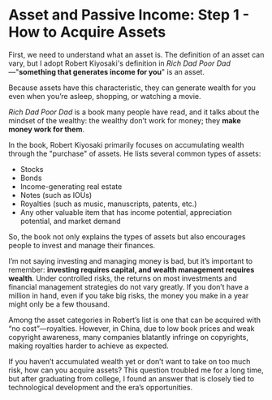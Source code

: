 # Asset and Passive Income: Step 1 - How to Acquire Assets

First, we need to understand what an asset is. The definition of an asset can vary, but I adopt Robert Kiyosaki's definition in *Rich Dad Poor Dad*—"**something that generates income for you**" is an asset.

Because assets have this characteristic, they can generate wealth for you even when you’re asleep, shopping, or watching a movie.

*Rich Dad Poor Dad* is a book many people have read, and it talks about the mindset of the wealthy: the wealthy don’t work for money; they **make money work for them**.

In the book, Robert Kiyosaki primarily focuses on accumulating wealth through the "purchase" of assets. He lists several common types of assets:

- Stocks
- Bonds
- Income-generating real estate
- Notes (such as IOUs)
- Royalties (such as music, manuscripts, patents, etc.)
- Any other valuable item that has income potential, appreciation potential, and market demand

So, the book not only explains the types of assets but also encourages people to invest and manage their finances.

I’m not saying investing and managing money is bad, but it’s important to remember: **investing requires capital, and wealth management requires wealth**. Under controlled risks, the returns on most investments and financial management strategies do not vary greatly. If you don’t have a million in hand, even if you take big risks, the money you make in a year might only be a few thousand.

Among the asset categories in Robert’s list is one that can be acquired with “no cost”—royalties. However, in China, due to low book prices and weak copyright awareness, many companies blatantly infringe on copyrights, making royalties harder to achieve as expected.

If you haven’t accumulated wealth yet or don’t want to take on too much risk, how can you acquire assets? This question troubled me for a long time, but after graduating from college, I found an answer that is closely tied to technological development and the era’s opportunities.
